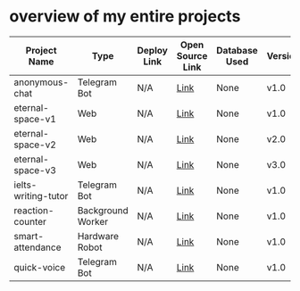 # overview of my entire projects

| **Project Name**        | **Type**            | **Deploy Link**     | **Open Source Link**                | **Database Used** | **Versions** |
|-------------------------|---------------------|---------------------|-------------------------------------|-------------------|-----------------------|
| anonymous-chat           | Telegram Bot             | N/A                 | [Link](https://github.com/Komil-jon/anonymous-chat) | None              | v1.0                  |
| eternal-space-v1         | Web                 | N/A                 | [Link](https://github.com/Komil-jon/eternal-space-v1) | None              | v1.0                   |
| eternal-space-v2         | Web                 | N/A                 | [Link](https://github.com/Komil-jon/eternal-space-v2) | None              | v2.0                  |
| eternal-space-v3         | Web                 | N/A                 | [Link](https://github.com/Komil-jon/eternal-space-v3) | None              | v3.0                  |
| ielts-writing-tutor      | Telegram Bot                 | N/A                 | [Link](https://github.com/Komil-jon/ielts-writing-tutor) | None              | v1.0                  |
| reaction-counter         | Background Worker   | N/A                 | [Link](https://github.com/Komil-jon/reaction-counter) | None              | v1.0                   |
| smart-attendance         | Hardware Robot             | N/A                 | [Link](https://github.com/Komil-jon/smart-attendance) | None              | v1.0                  |
| quick-voice              | Telegram Bot   | N/A                 | [Link](https://github.com/Komil-jon/quick-voice) | None              | v1.0                  |
